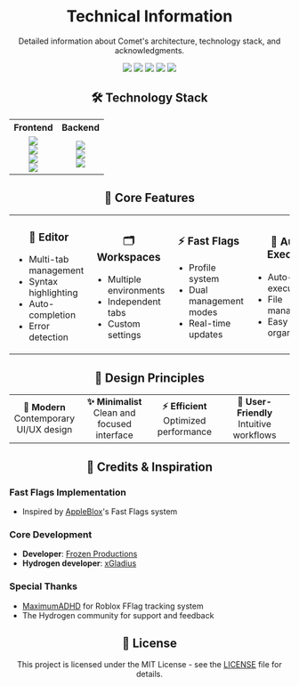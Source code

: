 # <div align="center">Technical Information</div>

<div align="center">
  <p>Detailed information about Comet's architecture, technology stack, and acknowledgments.</p>
</div>

<div align="center">
  <img src="https://img.shields.io/badge/Tauri-FFC131?style=for-the-badge&logo=Tauri&logoColor=white" />
  <img src="https://img.shields.io/badge/React-20232A?style=for-the-badge&logo=react&logoColor=61DAFB" />
  <img src="https://img.shields.io/badge/TypeScript-007ACC?style=for-the-badge&logo=typescript&logoColor=white" />
  <img src="https://img.shields.io/badge/Tailwind_CSS-38B2AC?style=for-the-badge&logo=tailwind-css&logoColor=white" />
  <img src="https://img.shields.io/badge/Rust-000000?style=for-the-badge&logo=rust&logoColor=white" />
</div>

## <div align="center">🛠️ Technology Stack</div>

<div align="center">
  <table>
    <tr>
      <th>Frontend</th>
      <th>Backend</th>
    </tr>
    <tr>
      <td>
        <div align="center">
          <img src="https://img.shields.io/badge/React-20232A?style=for-the-badge&logo=react&logoColor=61DAFB" /><br/>
          <img src="https://img.shields.io/badge/TypeScript-007ACC?style=for-the-badge&logo=typescript&logoColor=white" /><br/>
          <img src="https://img.shields.io/badge/Tailwind_CSS-38B2AC?style=for-the-badge&logo=tailwind-css&logoColor=white" /><br/>
          <img src="https://img.shields.io/badge/Vite-646CFF?style=for-the-badge&logo=vite&logoColor=white" />
        </div>
      </td>
      <td>
        <div align="center">
          <img src="https://img.shields.io/badge/Tauri-FFC131?style=for-the-badge&logo=Tauri&logoColor=white" /><br/>
          <img src="https://img.shields.io/badge/Rust-000000?style=for-the-badge&logo=rust&logoColor=white" /><br/>
          <img src="https://img.shields.io/badge/Cargo-CB171E?style=for-the-badge&logo=rust&logoColor=white" />
        </div>
      </td>
    </tr>
  </table>
</div>

## <div align="center">🎯 Core Features</div>

<div align="center">
  <table>
    <tr>
      <td align="center" width="25%">
        <h3>📝 Editor</h3>
        <ul align="left">
          <li>Multi-tab management</li>
          <li>Syntax highlighting</li>
          <li>Auto-completion</li>
          <li>Error detection</li>
        </ul>
      </td>
      <td align="center" width="25%">
        <h3>🗂️ Workspaces</h3>
        <ul align="left">
          <li>Multiple environments</li>
          <li>Independent tabs</li>
          <li>Custom settings</li>
        </ul>
      </td>
      <td align="center" width="25%">
        <h3>⚡ Fast Flags</h3>
        <ul align="left">
          <li>Profile system</li>
          <li>Dual management modes</li>
          <li>Real-time updates</li>
        </ul>
      </td>
      <td align="center" width="25%">
        <h3>🔄 Auto Execute</h3>
        <ul align="left">
          <li>Auto-execution</li>
          <li>File management</li>
          <li>Easy organization</li>
        </ul>
      </td>
    </tr>
  </table>
</div>

## <div align="center">💫 Design Principles</div>

<div align="center">
  <table>
    <tr>
      <td align="center" width="25%"><b>🎨 Modern</b><br/>Contemporary UI/UX design</td>
      <td align="center" width="25%"><b>✨ Minimalist</b><br/>Clean and focused interface</td>
      <td align="center" width="25%"><b>⚡ Efficient</b><br/>Optimized performance</td>
      <td align="center" width="25%"><b>🤝 User-Friendly</b><br/>Intuitive workflows</td>
    </tr>
  </table>
</div>

## <div align="center">🙏 Credits & Inspiration</div>

### Fast Flags Implementation

-   Inspired by [AppleBlox](https://github.com/AppleBlox/appleblox)'s Fast Flags system

### Core Development

-   **Developer**: [Frozen Productions](https://github.com/FrozenProductions)
-   **Hydrogen developer**: [xGladius](https://github.com/xGladius)

### Special Thanks

-   [MaximumADHD](https://github.com/MaximumADHD) for Roblox FFlag tracking system
-   The Hydrogen community for support and feedback

## <div align="center">📝 License</div>

<div align="center">
  This project is licensed under the MIT License - see the <a href="../LICENSE">LICENSE</a> file for details.
</div>
